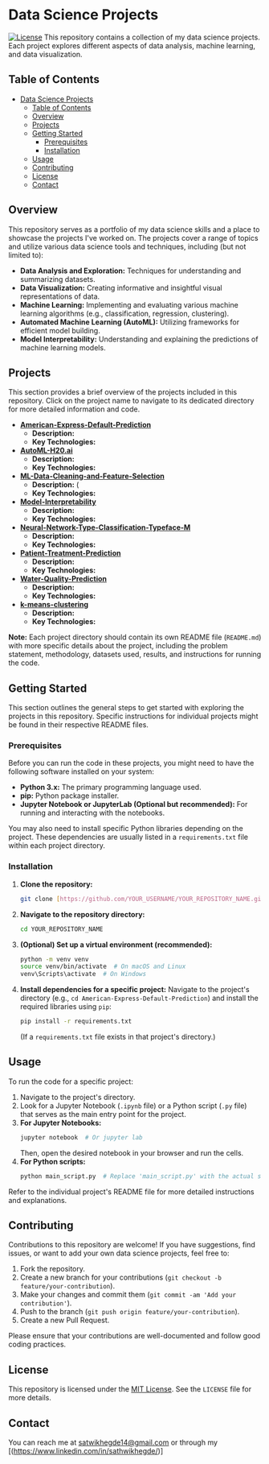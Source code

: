 # Data Science Projects

[![License](https://img.shields.io/badge/License-MIT-yellow.svg)](https://opensource.org/licenses/MIT)
This repository contains a collection of my data science projects. Each project explores different aspects of data analysis, machine learning, and data visualization.

## Table of Contents

- [Data Science Projects](#data-science-projects)
  - [Table of Contents](#table-of-contents)
  - [Overview](#overview)
  - [Projects](#projects)
  - [Getting Started](#getting-started)
    - [Prerequisites](#prerequisites)
    - [Installation](#installation)
  - [Usage](#usage)
  - [Contributing](#contributing)
  - [License](#license)
  - [Contact](#contact)

## Overview

This repository serves as a portfolio of my data science skills and a place to showcase the projects I've worked on. The projects cover a range of topics and utilize various data science tools and techniques, including (but not limited to):

* **Data Analysis and Exploration:** Techniques for understanding and summarizing datasets.
* **Data Visualization:** Creating informative and insightful visual representations of data.
* **Machine Learning:** Implementing and evaluating various machine learning algorithms (e.g., classification, regression, clustering).
* **Automated Machine Learning (AutoML):** Utilizing frameworks for efficient model building.
* **Model Interpretability:** Understanding and explaining the predictions of machine learning models.

## Projects

This section provides a brief overview of the projects included in this repository. Click on the project name to navigate to its dedicated directory for more detailed information and code.

* **[American-Express-Default-Prediction](American-Express-Default-Prediction/)**
    * **Description:** 
    * **Key Technologies:** 
* **[AutoML-H20.ai](AutoML-H20.ai/)**
    * **Description:** 
    * **Key Technologies:** 
* **[ML-Data-Cleaning-and-Feature-Selection](ML-Data-Cleaning-and-Feature-Selection/)**
    * **Description:** (
    * **Key Technologies:** 
* **[Model-Interpretability](Model-Interpretability/)**
    * **Description:**
    * **Key Technologies:** 
* **[Neural-Network-Type-Classification-Typeface-M](Neural-Network-Type-Classification-Typeface-M/)**
    * **Description:** 
    * **Key Technologies:** 
* **[Patient-Treatment-Prediction](Patient-Treatment-Prediction/)**
    * **Description:** 
    * **Key Technologies:**
* **[Water-Quality-Prediction](Water-Quality-Prediction/)**
    * **Description:**
    * **Key Technologies:**
* **[k-means-clustering](k-means-clustering/)**
    * **Description:** 
    * **Key Technologies:**

**Note:** Each project directory should contain its own README file (`README.md`) with more specific details about the project, including the problem statement, methodology, datasets used, results, and instructions for running the code.

## Getting Started

This section outlines the general steps to get started with exploring the projects in this repository. Specific instructions for individual projects might be found in their respective README files.

### Prerequisites

Before you can run the code in these projects, you might need to have the following software installed on your system:

* **Python 3.x:** The primary programming language used.
* **pip:** Python package installer.
* **Jupyter Notebook or JupyterLab (Optional but recommended):** For running and interacting with the notebooks.

You may also need to install specific Python libraries depending on the project. These dependencies are usually listed in a `requirements.txt` file within each project directory.

### Installation

1.  **Clone the repository:**
    ```bash
    git clone [https://github.com/YOUR_USERNAME/YOUR_REPOSITORY_NAME.git](https://www.google.com/search?q=https://github.com/SathwikHegde/data-science-projects.git)
    ```
    
2.  **Navigate to the repository directory:**
    ```bash
    cd YOUR_REPOSITORY_NAME
    ```

3.  **(Optional) Set up a virtual environment (recommended):**
    ```bash
    python -m venv venv
    source venv/bin/activate  # On macOS and Linux
    venv\Scripts\activate  # On Windows
    ```

4.  **Install dependencies for a specific project:**
    Navigate to the project's directory (e.g., `cd American-Express-Default-Prediction`) and install the required libraries using `pip`:
    ```bash
    pip install -r requirements.txt
    ```
    (If a `requirements.txt` file exists in that project's directory.)

## Usage

To run the code for a specific project:

1.  Navigate to the project's directory.
2.  Look for a Jupyter Notebook (`.ipynb` file) or a Python script (`.py` file) that serves as the main entry point for the project.
3.  **For Jupyter Notebooks:**
    ```bash
    jupyter notebook  # Or jupyter lab
    ```
    Then, open the desired notebook in your browser and run the cells.
4.  **For Python scripts:**
    ```bash
    python main_script.py  # Replace 'main_script.py' with the actual script name
    ```

Refer to the individual project's README file for more detailed instructions and explanations.

## Contributing

Contributions to this repository are welcome! If you have suggestions, find issues, or want to add your own data science projects, feel free to:

1.  Fork the repository.
2.  Create a new branch for your contributions (`git checkout -b feature/your-contribution`).
3.  Make your changes and commit them (`git commit -am 'Add your contribution'`).
4.  Push to the branch (`git push origin feature/your-contribution`).
5.  Create a new Pull Request.

Please ensure that your contributions are well-documented and follow good coding practices.

## License

This repository is licensed under the [MIT License](LICENSE). See the `LICENSE` file for more details.

## Contact

You can reach me at satwikhegde14@gmail.com or through my [(https://www.linkedin.com/in/sathwikhegde/)]
